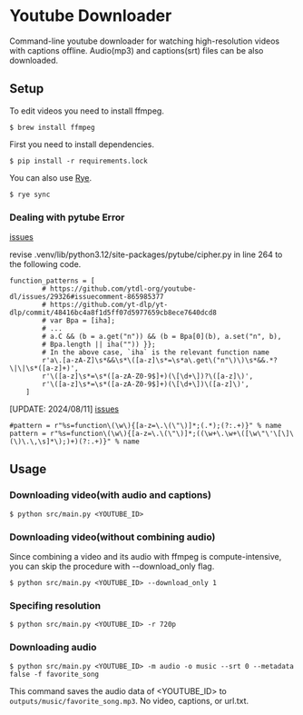 # Youtube Downloader

Command-line youtube downloader for watching high-resolution videos with captions offline.
Audio(mp3) and captions(srt) files can be also downloaded.

## Setup

To edit videos you need to install ffmpeg.

```
$ brew install ffmpeg
```

First you need to install dependencies.

```
$ pip install -r requirements.lock
```

You can also use [Rye](https://rye.astral.sh/).

```
$ rye sync
```

### Dealing with pytube Error
[issues](https://github.com/pytube/pytube/issues/1954#issuecomment-2218293021)


revise .venv/lib/python3.12/site-packages/pytube/cipher.py in line 264 to the following code.
```
function_patterns = [
        # https://github.com/ytdl-org/youtube-dl/issues/29326#issuecomment-865985377
        # https://github.com/yt-dlp/yt-dlp/commit/48416bc4a8f1d5ff07d5977659cb8ece7640dcd8
        # var Bpa = [iha];
        # ...
        # a.C && (b = a.get("n")) && (b = Bpa[0](b), a.set("n", b),
        # Bpa.length || iha("")) }};
        # In the above case, `iha` is the relevant function name
        r'a\.[a-zA-Z]\s*&&\s*\([a-z]\s*=\s*a\.get\("n"\)\)\s*&&.*?\|\|\s*([a-z]+)',
        r'\([a-z]\s*=\s*([a-zA-Z0-9$]+)(\[\d+\])?\([a-z]\)',
        r'\([a-z]\s*=\s*([a-zA-Z0-9$]+)(\[\d+\])\([a-z]\)',
    ]
```

[UPDATE: 2024/08/11]
[issues](https://github.com/pytube/pytube/issues/2006#issuecomment-2278758727)
```
#pattern = r"%s=function\(\w\){[a-z=\.\(\"\)]*;(.*);(?:.+)}" % name
pattern = r"%s=function\(\w\){[a-z=\.\(\"\)]*;((\w+\.\w+\([\w\"\'\[\]\(\)\.\,\s]*\);)+)(?:.+)}" % name
```


## Usage

### Downloading video(with audio and captions)

```
$ python src/main.py <YOUTUBE_ID>
```

### Downloading video(without combining audio)

Since combining a video and its audio with ffmpeg is compute-intensive, you can skip the procedure with --download_only flag.
```
$ python src/main.py <YOUTUBE_ID> --download_only 1
```

### Specifing resolution

```
$ python src/main.py <YOUTUBE_ID> -r 720p
```

### Downloading audio

```
$ python src/main.py <YOUTUBE_ID> -m audio -o music --srt 0 --metadata false -f favorite_song
```

This command saves the audio data of <YOUTUBE_ID> to `outputs/music/favorite_song.mp3`. No video, captions, or url.txt.
